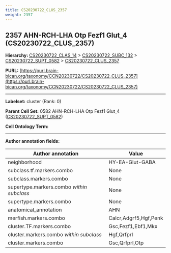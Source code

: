 ```yaml
---
title: CS20230722_CLUS_2357
weight: 2357
---
```

## 2357 AHN-RCH-LHA Otp Fezf1 Glut_4 (CS20230722_CLUS_2357)
<b>Hierarchy: </b>
[CS20230722_CLAS_14](../CS20230722_CLAS_14) >
[CS20230722_SUBC_132](../CS20230722_SUBC_132) >
[CS20230722_SUPT_0582](../CS20230722_SUPT_0582) >
[CS20230722_CLUS_2357](../CS20230722_CLUS_2357)

**PURL:** [https://purl.brain-bican.org/taxonomy/CCN20230722/CS20230722_CLUS_2357](https://purl.brain-bican.org/taxonomy/CCN20230722/CS20230722_CLUS_2357)

---


**Labelset:** cluster (Rank: 0)

**Parent Cell Set:** 0582 AHN-RCH-LHA Otp Fezf1 Glut_4 ([CS20230722_SUPT_0582](../CS20230722_SUPT_0582))



**Cell Ontology Term:** 

[MARKER GENES.]: #


---

[TRANSFERRED ANNOTATIONS.]: #


[AUTHOR ANNOTATION FIELDS.]: #


**Author annotation fields:**

| Author annotation | Value |
|-------------------|-------|
|neighborhood|HY-EA-Glut-GABA|
|subclass.tf.markers.combo|None|
|subclass.markers.combo|None|
|supertype.markers.combo _within subclass_|None|
|supertype.markers.combo|None|
|anatomical_annotation|AHN|
|merfish.markers.combo|Calcr,Adgrf5,Hgf,Penk|
|cluster.TF.markers.combo|Gsc,Fezf1,Ebf1,Mkx|
|cluster.markers.combo _within subclass_|Hgf,Qrfprl|
|cluster.markers.combo|Gsc,Qrfprl,Otp|
